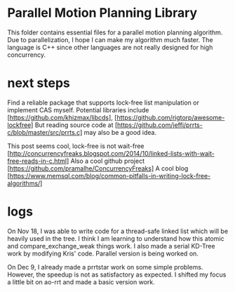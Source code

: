 # Parallel Motion Planning Library
This folder contains essential files for a parallel motion planning algorithm.
Due to parallelization, I hope I can make my algorithm much faster.
The language is C++ since other languages are not really designed for high concurrency.


# next steps
Find a reliable package that supports lock-free list manipulation or implement CAS myself.
Potential libraries include [https://github.com/khizmax/libcds], [https://github.com/rigtorp/awesome-lockfree]
But reading source code at [https://github.com/jeffi/prrts-c/blob/master/src/prrts.c] may also be a good idea.

This post seems cool, lock-free is not wait-free [http://concurrencyfreaks.blogspot.com/2014/10/linked-lists-with-wait-free-reads-in-c.html]
Also a cool github project [https://github.com/pramalhe/ConcurrencyFreaks]
A cool blog [https://www.memsql.com/blog/common-pitfalls-in-writing-lock-free-algorithms/]

# logs
On Nov 18, I was able to write code for a thread-safe linked list which will be heavily used in the tree.
I think I am learning to understand how this atomic and compare_exchange_weak things work.
I also made a serial KD-Tree work by modifying Kris' code.
Parallel version is being worked on.

On Dec 9, I already made a prrtstar work on some simple problems. However, the speedup is not as satisfactory as expected.
I shifted my focus a little bit on ao-rrt and made a basic version work.